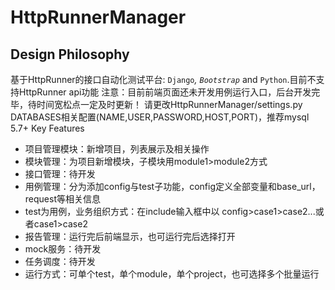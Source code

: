 # HttpRunnerManager


Design Philosophy
-----------------
基于HttpRunner的接口自动化测试平台: `Django`_, `Bootstrap`_ and `Python`.目前不支持HttpRunner api功能
注意：目前前端页面还未开发用例运行入口，后台开发完毕，待时间宽松点一定及时更新！
请更改HttpRunnerManager/settings.py DATABASES相关配置(NAME,USER,PASSWORD,HOST,PORT)，推荐mysql 5.7+
Key Features


- 项目管理模块：新增项目，列表展示及相关操作
- 模块管理：为项目新增模块，子模块用module1>module2方式
- 接口管理：待开发
- 用例管理：分为添加config与test子功能，config定义全部变量和base_url，request等相关信息
- test为用例，业务组织方式：在include输入框中以 config>case1>case2...或者case1>case2
- 报告管理：运行完后前端显示，也可运行完后选择打开
- mock服务：待开发
- 任务调度：待开发
- 运行方式：可单个test，单个module，单个project，也可选择多个批量运行


